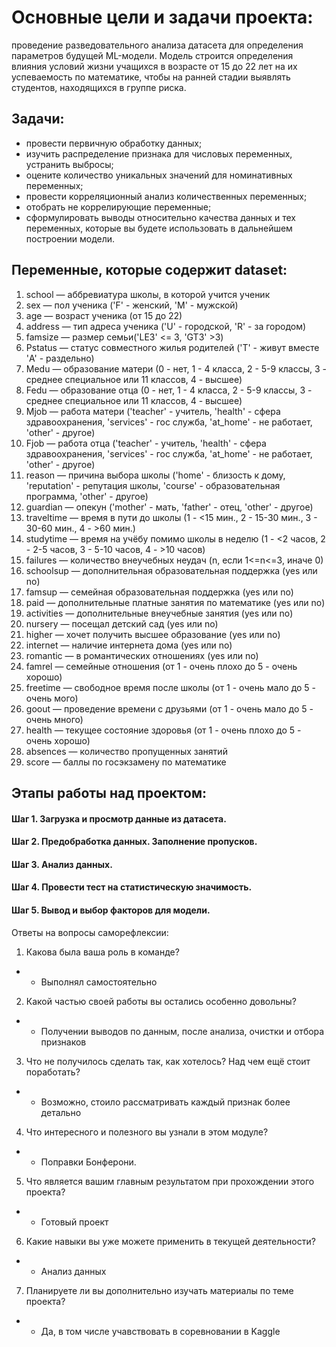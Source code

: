 # Основные цели и задачи проекта:
проведение разведовательного анализа датасета для определения параметров будущей ML-модели. Модель строится определения влияния условий жизни учащихся в возрасте от 15 до 22 лет на их успеваемость по математике, чтобы на ранней стадии выявлять студентов, находящихся в группе риска.
## Задачи:

* провести первичную обработку данных;
* изучить распределение признака для числовых переменных, устранить выбросы;
* оцените количество уникальных значений для номинативных переменных;
* провести корреляционный анализ количественных переменных;
* отобрать не коррелирующие переменные;
* сформулировать выводы относительно качества данных и тех переменных, которые вы будете использовать в дальнейшем построении модели.
## Переменные, которые содержит dataset:

1. school — аббревиатура школы, в которой учится ученик
2. sex — пол ученика ('F' - женский, 'M' - мужской)
3. age — возраст ученика (от 15 до 22)
4. address — тип адреса ученика ('U' - городской, 'R' - за городом)
5. famsize — размер семьи('LE3' <= 3, 'GT3' >3)
6. Pstatus — статус совместного жилья родителей ('T' - живут вместе 'A' - раздельно)
7. Medu — образование матери (0 - нет, 1 - 4 класса, 2 - 5-9 классы, 3 - среднее специальное или 11 классов, 4 - высшее)
8. Fedu — образование отца (0 - нет, 1 - 4 класса, 2 - 5-9 классы, 3 - среднее специальное или 11 классов, 4 - высшее)
9. Mjob — работа матери ('teacher' - учитель, 'health' - сфера здравоохранения, 'services' - гос служба, 'at_home' - не работает, 'other' - другое)
10. Fjob — работа отца ('teacher' - учитель, 'health' - сфера здравоохранения, 'services' - гос служба, 'at_home' - не работает, 'other' - другое)
11. reason — причина выбора школы ('home' - близость к дому, 'reputation' - репутация школы, 'course' - образовательная программа, 'other' - другое)
12. guardian — опекун ('mother' - мать, 'father' - отец, 'other' - другое)
13. traveltime — время в пути до школы (1 - <15 мин., 2 - 15-30 мин., 3 - 30-60 мин., 4 - >60 мин.)
14. studytime — время на учёбу помимо школы в неделю (1 - <2 часов, 2 - 2-5 часов, 3 - 5-10 часов, 4 - >10 часов)
15. failures — количество внеучебных неудач (n, если 1<=n<=3, иначе 0)
16. schoolsup — дополнительная образовательная поддержка (yes или no)
17. famsup — семейная образовательная поддержка (yes или no)
18. paid — дополнительные платные занятия по математике (yes или no)
19. activities — дополнительные внеучебные занятия (yes или no)
20. nursery — посещал детский сад (yes или no)
21. higher — хочет получить высшее образование (yes или no)
22. internet — наличие интернета дома (yes или no)
23. romantic — в романтических отношениях (yes или no)
24. famrel — семейные отношения (от 1 - очень плохо до 5 - очень хорошо)
25. freetime — свободное время после школы (от 1 - очень мало до 5 - очень мого)
26. goout — проведение времени с друзьями (от 1 - очень мало до 5 - очень много)
27. health — текущее состояние здоровья (от 1 - очень плохо до 5 - очень хорошо)
28. absences — количество пропущенных занятий
29. score — баллы по госэкзамену по математике
## Этапы работы над проектом:

#### Шаг 1. Загрузка и просмотр данные из датасета.
#### Шаг 2. Предобработка данных. Заполнение пропусков.
#### Шаг 3. Анализ данных.
#### Шаг 4. Провести тест на статистическую значимость.
#### Шаг 5. Вывод и выбор факторов для модели.

Ответы на вопросы саморефлексии:

1. Какова была ваша роль в команде?

* * Выполнял самостоятельно
2. Какой частью своей работы вы остались особенно довольны?

* * Получении выводов по данным, после анализа, очистки и отбора признаков
3. Что не получилось сделать так, как хотелось? Над чем ещё стоит поработать?

* * Возможно, стоило рассматривать каждый признак более детально
4. Что интересного и полезного вы узнали в этом модуле?

* * Поправки Бонферони.
5. Что является вашим главным результатом при прохождении этого проекта?

* * Готовый проект
6. Какие навыки вы уже можете применить в текущей деятельности?

* * Анализ данных
7. Планируете ли вы дополнительно изучать материалы по теме проекта?

* * Да, в том числе учавствовать в соревновании в Kaggle